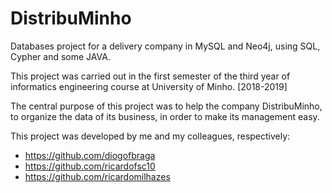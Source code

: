 # DistribuMinho
Databases project for a delivery company in MySQL and Neo4j, using SQL, Cypher and some JAVA.

This project was carried out in the first semester of the third year of informatics engineering course at University of Minho. [2018-2019]

The central purpose of this project was to help the company DistribuMinho, to organize the data of its business, 
in order to make its management easy.

This project was developed by me and my colleagues, respectively:
- https://github.com/diogofbraga
- https://github.com/ricardofsc10
- https://github.com/ricardomilhazes
